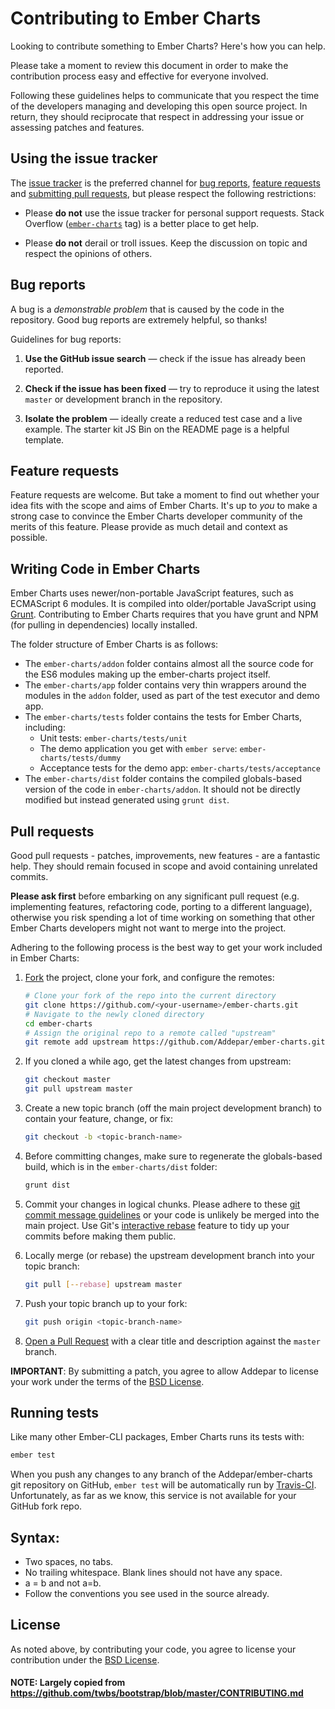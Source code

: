 # Contributing to Ember Charts

Looking to contribute something to Ember Charts? Here's how you can help.

Please take a moment to review this document in order to make the contribution
process easy and effective for everyone involved.

Following these guidelines helps to communicate that you respect the time of
the developers managing and developing this open source project. In return,
they should reciprocate that respect in addressing your issue or assessing
patches and features.


## Using the issue tracker

The [issue tracker](https://github.com/Addepar/ember-charts/issues) is
the preferred channel for [bug reports](#bug-reports),
[feature requests](#feature-requests) and
[submitting pull requests](#pull-requests), but please respect the following
restrictions:

* Please **do not** use the issue tracker for personal support requests.  Stack
  Overflow
  ([`ember-charts`](http://stackoverflow.com/questions/tagged/ember-charts) tag)
  is a better place to get help.

* Please **do not** derail or troll issues. Keep the discussion on topic and
  respect the opinions of others.


## Bug reports

A bug is a _demonstrable problem_ that is caused by the code in the repository.
Good bug reports are extremely helpful, so thanks!

Guidelines for bug reports:

1. **Use the GitHub issue search** &mdash; check if the issue has already been
   reported.

2. **Check if the issue has been fixed** &mdash; try to reproduce it using the
   latest `master` or development branch in the repository.

3. **Isolate the problem** &mdash; ideally create a reduced test
   case and a live example. The starter kit JS Bin on the README page is a
   helpful template.


## Feature requests

Feature requests are welcome. But take a moment to find out whether your idea
fits with the scope and aims of Ember Charts. It's up to *you* to make a strong
case to convince the Ember Charts developer community of the merits of this
feature. Please provide as much detail and context as possible.


## Writing Code in Ember Charts

Ember Charts uses newer/non-portable JavaScript features, such as
ECMAScript 6 modules. It is compiled into older/portable JavaScript
using [Grunt](http://gruntjs.com/). Contributing to Ember Charts
requires that you have grunt and NPM (for pulling in dependencies) locally
installed.

The folder structure of Ember Charts is as follows:

- The `ember-charts/addon` folder contains almost all the source code for the
  ES6 modules making up the ember-charts project itself.
- The `ember-charts/app` folder contains very thin wrappers around the modules
  in the `addon` folder, used as part of the test executor and demo app.
- The `ember-charts/tests` folder contains the tests for Ember Charts, including:
  * Unit tests: `ember-charts/tests/unit`
  * The demo application you get with `ember serve`: `ember-charts/tests/dummy`
  * Acceptance tests for the demo app: `ember-charts/tests/acceptance`
- The `ember-charts/dist` folder contains the compiled globals-based version
  of the code in `ember-charts/addon`. It should not be directly modified
  but instead generated using `grunt dist`.


## Pull requests

Good pull requests - patches, improvements, new features - are a fantastic
help. They should remain focused in scope and avoid containing unrelated
commits.

**Please ask first** before embarking on any significant pull request (e.g.
implementing features, refactoring code, porting to a different language),
otherwise you risk spending a lot of time working on something that
other Ember Charts developers might not want to merge into the project.


Adhering to the following process is the best way to get your work
included in Ember Charts:

1. [Fork](http://help.github.com/fork-a-repo/) the project, clone your fork,
   and configure the remotes:

   ```bash
   # Clone your fork of the repo into the current directory
   git clone https://github.com/<your-username>/ember-charts.git
   # Navigate to the newly cloned directory
   cd ember-charts
   # Assign the original repo to a remote called "upstream"
   git remote add upstream https://github.com/Addepar/ember-charts.git
   ```

2. If you cloned a while ago, get the latest changes from upstream:

   ```bash
   git checkout master
   git pull upstream master
   ```

3. Create a new topic branch (off the main project development branch) to
   contain your feature, change, or fix:

   ```bash
   git checkout -b <topic-branch-name>
   ```

4. Before committing changes, make sure to regenerate the globals-based build,
   which is in the `ember-charts/dist` folder:

   ```bash
   grunt dist
   ```

5. Commit your changes in logical chunks. Please adhere to these [git commit
   message guidelines](http://tbaggery.com/2008/04/19/a-note-about-git-commit-messages.html)
   or your code is unlikely be merged into the main project. Use Git's
   [interactive rebase](https://help.github.com/articles/interactive-rebase)
   feature to tidy up your commits before making them public.

6. Locally merge (or rebase) the upstream development branch into your topic branch:

   ```bash
   git pull [--rebase] upstream master
   ```

7. Push your topic branch up to your fork:

   ```bash
   git push origin <topic-branch-name>
   ```

8. [Open a Pull Request](https://help.github.com/articles/using-pull-requests/)
    with a clear title and description against the `master` branch.

**IMPORTANT**: By submitting a patch, you agree to allow Addepar to
license your work under the terms of the [BSD License](LICENSE.md).


## Running tests

Like many other Ember-CLI packages, Ember Charts runs its tests with:

```bash
ember test
```

When you push any changes to any branch of the Addepar/ember-charts
git repository on GitHub, `ember test` will be automatically run
by [Travis-CI](https://travis-ci.org/Addepar/ember-charts).
Unfortunately, as far as we know, this service is not
available for your GitHub fork repo.


## Syntax:

* Two spaces, no tabs.
* No trailing whitespace. Blank lines should not have any space.
* a = b and not a=b.
* Follow the conventions you see used in the source already.


## License

As noted above, by contributing your code, you agree to license
your contribution under the [BSD License](LICENSE.md).


#### NOTE: Largely copied from https://github.com/twbs/bootstrap/blob/master/CONTRIBUTING.md

